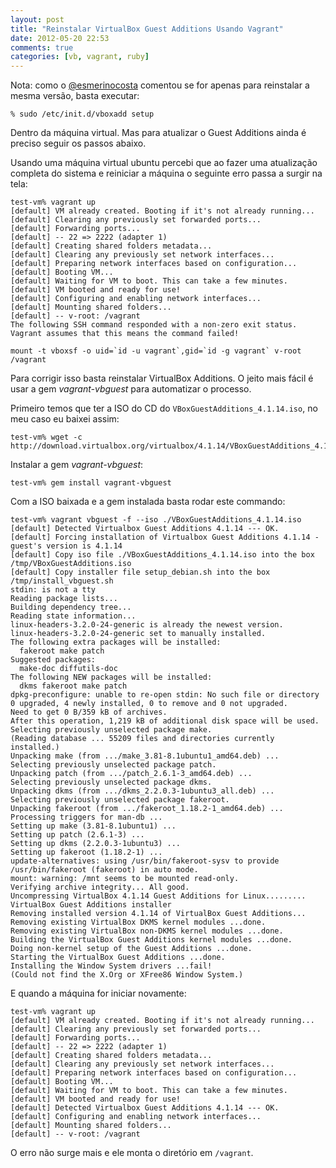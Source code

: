 ```yaml
---
layout: post
title: "Reinstalar VirtualBox Guest Additions Usando Vagrant"
date: 2012-05-20 22:53
comments: true
categories: [vb, vagrant, ruby]
---
```


Nota: como o [@esmerinocosta](http://twitter.com/esmerinocosta) comentou se for
apenas para reinstalar a mesma versão, basta executar:

    % sudo /etc/init.d/vboxadd setup

Dentro da máquina virtual. Mas para atualizar o Guest Additions ainda é
preciso seguir os passos abaixo.

Usando uma máquina virtual ubuntu percebi que ao fazer uma atualização
completa do sistema e reiniciar a máquina o seguinte erro passa a surgir
na tela:

    test-vm% vagrant up
    [default] VM already created. Booting if it's not already running...
    [default] Clearing any previously set forwarded ports...
    [default] Forwarding ports...
    [default] -- 22 => 2222 (adapter 1)
    [default] Creating shared folders metadata...
    [default] Clearing any previously set network interfaces...
    [default] Preparing network interfaces based on configuration...
    [default] Booting VM...
    [default] Waiting for VM to boot. This can take a few minutes.
    [default] VM booted and ready for use!
    [default] Configuring and enabling network interfaces...
    [default] Mounting shared folders...
    [default] -- v-root: /vagrant
    The following SSH command responded with a non-zero exit status.
    Vagrant assumes that this means the command failed!

    mount -t vboxsf -o uid=`id -u vagrant`,gid=`id -g vagrant` v-root /vagrant

Para corrigir isso basta reinstalar VirtualBox Additions. O jeito mais
fácil é usar a gem *vagrant-vbguest* para automatizar o processo.

Primeiro temos que ter a ISO do CD do `VBoxGuestAdditions_4.1.14.iso`,
no meu caso eu baixei assim:

    test-vm% wget -c http://download.virtualbox.org/virtualbox/4.1.14/VBoxGuestAdditions_4.1.14.iso

Instalar a gem *vagrant-vbguest*:

    test-vm% gem install vagrant-vbguest

Com a ISO baixada e a gem instalada basta rodar este commando:

    test-vm% vagrant vbguest -f --iso ./VBoxGuestAdditions_4.1.14.iso
    [default] Detected Virtualbox Guest Additions 4.1.14 --- OK.
    [default] Forcing installation of Virtualbox Guest Additions 4.1.14 - guest's version is 4.1.14
    [default] Copy iso file ./VBoxGuestAdditions_4.1.14.iso into the box /tmp/VBoxGuestAdditions.iso
    [default] Copy installer file setup_debian.sh into the box /tmp/install_vbguest.sh
    stdin: is not a tty
    Reading package lists...
    Building dependency tree...
    Reading state information...
    linux-headers-3.2.0-24-generic is already the newest version.
    linux-headers-3.2.0-24-generic set to manually installed.
    The following extra packages will be installed:
      fakeroot make patch
    Suggested packages:
      make-doc diffutils-doc
    The following NEW packages will be installed:
      dkms fakeroot make patch
    dpkg-preconfigure: unable to re-open stdin: No such file or directory
    0 upgraded, 4 newly installed, 0 to remove and 0 not upgraded.
    Need to get 0 B/359 kB of archives.
    After this operation, 1,219 kB of additional disk space will be used.
    Selecting previously unselected package make.
    (Reading database ... 55209 files and directories currently installed.)
    Unpacking make (from .../make_3.81-8.1ubuntu1_amd64.deb) ...
    Selecting previously unselected package patch.
    Unpacking patch (from .../patch_2.6.1-3_amd64.deb) ...
    Selecting previously unselected package dkms.
    Unpacking dkms (from .../dkms_2.2.0.3-1ubuntu3_all.deb) ...
    Selecting previously unselected package fakeroot.
    Unpacking fakeroot (from .../fakeroot_1.18.2-1_amd64.deb) ...
    Processing triggers for man-db ...
    Setting up make (3.81-8.1ubuntu1) ...
    Setting up patch (2.6.1-3) ...
    Setting up dkms (2.2.0.3-1ubuntu3) ...
    Setting up fakeroot (1.18.2-1) ...
    update-alternatives: using /usr/bin/fakeroot-sysv to provide /usr/bin/fakeroot (fakeroot) in auto mode.
    mount: warning: /mnt seems to be mounted read-only.
    Verifying archive integrity... All good.
    Uncompressing VirtualBox 4.1.14 Guest Additions for Linux.........
    VirtualBox Guest Additions installer
    Removing installed version 4.1.14 of VirtualBox Guest Additions...
    Removing existing VirtualBox DKMS kernel modules ...done.
    Removing existing VirtualBox non-DKMS kernel modules ...done.
    Building the VirtualBox Guest Additions kernel modules ...done.
    Doing non-kernel setup of the Guest Additions ...done.
    Starting the VirtualBox Guest Additions ...done.
    Installing the Window System drivers ...fail!
    (Could not find the X.Org or XFree86 Window System.)

E quando a máquina for iniciar novamente:

    test-vm% vagrant up
    [default] VM already created. Booting if it's not already running...
    [default] Clearing any previously set forwarded ports...
    [default] Forwarding ports...
    [default] -- 22 => 2222 (adapter 1)
    [default] Creating shared folders metadata...
    [default] Clearing any previously set network interfaces...
    [default] Preparing network interfaces based on configuration...
    [default] Booting VM...
    [default] Waiting for VM to boot. This can take a few minutes.
    [default] VM booted and ready for use!
    [default] Detected Virtualbox Guest Additions 4.1.14 --- OK.
    [default] Configuring and enabling network interfaces...
    [default] Mounting shared folders...
    [default] -- v-root: /vagrant

O erro não surge mais e ele monta o diretório em `/vagrant`.
